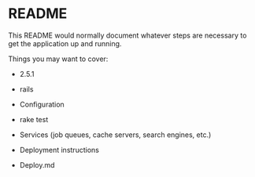 # README

This README would normally document whatever steps are necessary to get the
application up and running.

Things you may want to cover:

* 2.5.1

* rails

* Configuration

* rake test

* Services (job queues, cache servers, search engines, etc.)

* Deployment instructions

* Deploy.md

